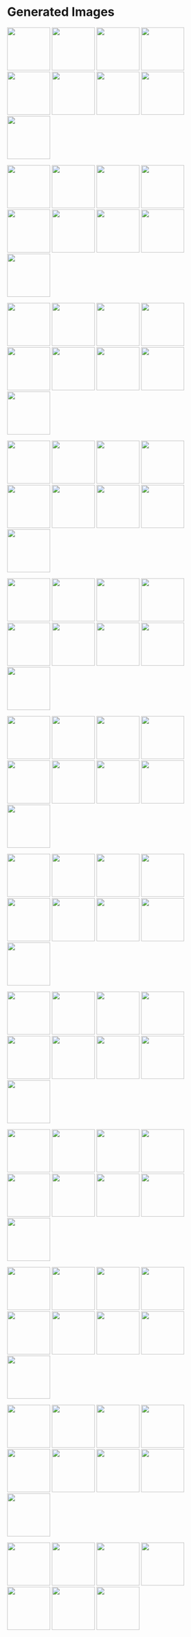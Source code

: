 # Generated Images



<img src="2025_08_31_01.webp" width="100"/> <img src="2025_08_31_02.webp" width="100"/> <img src="2025_08_31_03.webp" width="100"/> <img src="2025_08_31_04.webp" width="100"/> <img src="2025_08_31_05.webp" width="100"/> <img src="2025_08_31_06.webp" width="100"/> <img src="2025_08_31_07.webp" width="100"/> <img src="2025_08_31_08.webp" width="100"/> <img src="2025_08_31_09.webp" width="100"/>

<img src="2025_08_31_10.webp" width="100"/> <img src="2025_08_31_100.webp" width="100"/> <img src="2025_08_31_101.webp" width="100"/> <img src="2025_08_31_102.webp" width="100"/> <img src="2025_08_31_103.webp" width="100"/> <img src="2025_08_31_104.webp" width="100"/> <img src="2025_08_31_105.webp" width="100"/> <img src="2025_08_31_106.webp" width="100"/> <img src="2025_08_31_11.webp" width="100"/>

<img src="2025_08_31_12.webp" width="100"/> <img src="2025_08_31_13.webp" width="100"/> <img src="2025_08_31_14.webp" width="100"/> <img src="2025_08_31_15.webp" width="100"/> <img src="2025_08_31_16.webp" width="100"/> <img src="2025_08_31_17.webp" width="100"/> <img src="2025_08_31_18.webp" width="100"/> <img src="2025_08_31_19.webp" width="100"/> <img src="2025_08_31_20.webp" width="100"/>

<img src="2025_08_31_21.webp" width="100"/> <img src="2025_08_31_22.webp" width="100"/> <img src="2025_08_31_23.webp" width="100"/> <img src="2025_08_31_24.webp" width="100"/> <img src="2025_08_31_25.webp" width="100"/> <img src="2025_08_31_26.webp" width="100"/> <img src="2025_08_31_27.webp" width="100"/> <img src="2025_08_31_28.webp" width="100"/> <img src="2025_08_31_29.webp" width="100"/>

<img src="2025_08_31_30.webp" width="100"/> <img src="2025_08_31_31.webp" width="100"/> <img src="2025_08_31_32.webp" width="100"/> <img src="2025_08_31_33.webp" width="100"/> <img src="2025_08_31_34.webp" width="100"/> <img src="2025_08_31_35.webp" width="100"/> <img src="2025_08_31_36.webp" width="100"/> <img src="2025_08_31_37.webp" width="100"/> <img src="2025_08_31_38.webp" width="100"/>

<img src="2025_08_31_39.webp" width="100"/> <img src="2025_08_31_40.webp" width="100"/> <img src="2025_08_31_41.webp" width="100"/> <img src="2025_08_31_42.webp" width="100"/> <img src="2025_08_31_43.webp" width="100"/> <img src="2025_08_31_44.webp" width="100"/> <img src="2025_08_31_45.webp" width="100"/> <img src="2025_08_31_46.webp" width="100"/> <img src="2025_08_31_47.webp" width="100"/>

<img src="2025_08_31_48.webp" width="100"/> <img src="2025_08_31_49.webp" width="100"/> <img src="2025_08_31_50.webp" width="100"/> <img src="2025_08_31_51.webp" width="100"/> <img src="2025_08_31_52.webp" width="100"/> <img src="2025_08_31_53.webp" width="100"/> <img src="2025_08_31_54.webp" width="100"/> <img src="2025_08_31_55.webp" width="100"/> <img src="2025_08_31_56.webp" width="100"/>

<img src="2025_08_31_57.webp" width="100"/> <img src="2025_08_31_58.webp" width="100"/> <img src="2025_08_31_59.webp" width="100"/> <img src="2025_08_31_60.webp" width="100"/> <img src="2025_08_31_61.webp" width="100"/> <img src="2025_08_31_62.webp" width="100"/> <img src="2025_08_31_63.webp" width="100"/> <img src="2025_08_31_64.webp" width="100"/> <img src="2025_08_31_65.webp" width="100"/>

<img src="2025_08_31_66.webp" width="100"/> <img src="2025_08_31_67.webp" width="100"/> <img src="2025_08_31_68.webp" width="100"/> <img src="2025_08_31_69.webp" width="100"/> <img src="2025_08_31_70.webp" width="100"/> <img src="2025_08_31_71.webp" width="100"/> <img src="2025_08_31_72.webp" width="100"/> <img src="2025_08_31_73.webp" width="100"/> <img src="2025_08_31_74.webp" width="100"/>

<img src="2025_08_31_75.webp" width="100"/> <img src="2025_08_31_76.webp" width="100"/> <img src="2025_08_31_77.webp" width="100"/> <img src="2025_08_31_78.webp" width="100"/> <img src="2025_08_31_79.webp" width="100"/> <img src="2025_08_31_80.webp" width="100"/> <img src="2025_08_31_81.webp" width="100"/> <img src="2025_08_31_82.webp" width="100"/> <img src="2025_08_31_83.webp" width="100"/>

<img src="2025_08_31_84.webp" width="100"/> <img src="2025_08_31_85.webp" width="100"/> <img src="2025_08_31_86.webp" width="100"/> <img src="2025_08_31_87.webp" width="100"/> <img src="2025_08_31_88.webp" width="100"/> <img src="2025_08_31_89.webp" width="100"/> <img src="2025_08_31_90.webp" width="100"/> <img src="2025_08_31_91.webp" width="100"/> <img src="2025_08_31_92.webp" width="100"/>

<img src="2025_08_31_93.webp" width="100"/> <img src="2025_08_31_94.webp" width="100"/> <img src="2025_08_31_95.webp" width="100"/> <img src="2025_08_31_96.webp" width="100"/> <img src="2025_08_31_97.webp" width="100"/> <img src="2025_08_31_98.webp" width="100"/> <img src="2025_08_31_99.webp" width="100"/>